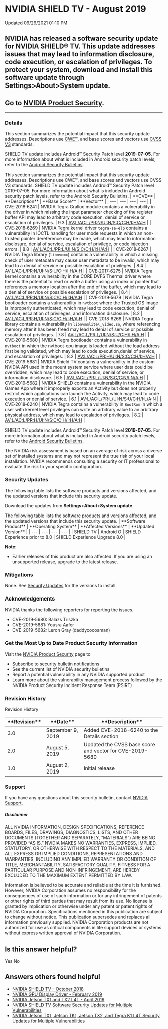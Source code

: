 

 NVIDIA SHIELD TV - August 2019
=================================================




 Updated 09/29/2021 01:10 PM



NVIDIA has released a software security update for NVIDIA SHIELD® TV. This update addresses issues that may lead to information disclosure, code execution, or escalation of privileges. To protect your system, download and install this software update through **Settings**>**About**>**System update**.
------------------------------------------------------------------------------------------------------------------------------------------------------------------------------------------------------------------------------------------------------------------------------------------------------------


Go to [NVIDIA Product Security](https://www.nvidia.com/product-security/).
--------------------------------------------------------------------------






---




### Details


This section summarizes the potential impact that this security update addresses. Descriptions use [CWE™](https://cwe.mitre.org/), and base scores and vectors use [CVSS V3](https://www.first.org/cvss/user-guide) standards.


SHIELD TV update includes Android™ Security Patch level **2019-07-05**. For more information about what is included in Android security patch levels, refer to the [Android Security Bulletins](https://source.android.com/security/bulletin).




This section summarizes the potential impact that this security update addresses. Descriptions use CWE™, and base scores and vectors use CVSS V3 standards. SHIELD TV update includes Android™ Security Patch level 2019-07-05. For more information about what is included in Android security patch levels, refer to the Android Security Bulletins.
| \*\*CVE\*\* | \*\*Description\*\* | \*\*Base Score\*\* | \*\*Vector\*\* |
| --- | --- | --- | --- |
| CVE‑2018‑6241 | NVIDIA Tegra Gralloc module contains a vulnerability in the driver in which missing the input parameter checking of the register buffer API may lead to arbitrary code execution, denial of service or escalation of privileges. | 9.3 | [AV:L/AC:L/PR:N/UI:N/S:C/C:H/I:H/A:H](https://nvd.nist.gov/vuln-metrics/cvss/v3-calculator?vector=AV:L/AC:L/PR:N/UI:N/S:C/C:H/I:H/A:H/E:P/RL:O/RC:C) |
| CVE‑2018‑6269 | NVIDIA Tegra kernel driver `tegra-se-elp` contains a vulnerability in IOCTL handling for user mode requests in which an non-trusted pointer dereference may be made, which may lead to information disclosure, denial of service, escalation of privilege, or code injection errors. | 8.8 | [AV:L/AC:L/PR:L/UI:N/S:C/C:H/I:H/A:H](https://nvd.nist.gov/vuln-metrics/cvss/v3-calculator?vector=AV:L/AC:L/PR:L/UI:N/S:C/C:H/I:H/A:H) |
| CVE‑2018‑6267 | NVIDIA Tegra library (`libnvomx`) contains a vulnerability in which a missing check of user metadata may cause user metadata to be invalid, which may lead to a denial of service or possible escalation of privileges. | 8.4 | [AV:L/AC:L/PR:N/UI:N/S:U/C:H/I:H/A:H](https://nvd.nist.gov/vuln-metrics/cvss/v3-calculator?vector=AV:L/AC:L/PR:N/UI:N/S:U/C:H/I:H/A:H) |
| CVE‑2017‑6275 | NVIDIA Tegra kernel contains a vulnerability in the CORE DVFS Thermal driver where there is the potential to read or write a buffer using an index or pointer that references a memory location after the end of the buffer, which may lead to a denial of service or possible escalation of privileges. | 8.4 | [AV:L/AC:L/PR:N/UI:N/S:C/C:H/I:H/A:H](https://nvd.nist.gov/vuln-metrics/cvss/v3-calculator?vector=AV:L/AC:L/PR:N/UI:N/S:C/C:H/I:H/A:H/E:P/RL:O/RC:C) |
| CVE‑2019‑5679 | NVIDIA Tegra bootloader contains a vulnerability in `nvtboot` where the Trusted OS image is improperly authenticated, which may lead to code execution, denial of service, escalation of privileges, and information disclosure. | 8.2 | [AV:L/AC:L/PR:H/UI:N/S:C/C:H/I:H/A:H](https://nvd.nist.gov/vuln-metrics/cvss/v3-calculator?vector=AV:L/AC:L/PR:H/UI:N/S:C/C:H/I:H/A:H) |
| CVE‑2018‑6268 | NVIDIA Tegra library contains a vulnerability in `libnvmmlite\_video.so`, where referencing memory after it has been freed may lead to denial of service or possible escalation of privileges. | 7.8 | [AV:L/AC:L/PR:L/UI:N/S:U/C:H/I:H/A:H](https://nvd.nist.gov/vuln-metrics/cvss/v3-calculator?vector=AV:L/AC:L/PR:L/UI:N/S:U/C:H/I:H/A:H) |
| CVE‑2019‑5680 | NVIDIA Tegra bootloader contains a vulnerability in `nvtboot` in which the nvtboot-cpu image is loaded without the load address first being validated, which may lead to code execution,denial of service, and escalation of privileges. | 8.2 | [AV:L/AC:L/PR:H/UI:N/S:C/C:H/I:H/A:H](https://nvd.nist.gov/vuln-metrics/cvss/v3-calculator?vector=AV:L/AC:L/PR:H/UI:N/S:C/C:H/I:H/A:H) |
| CVE‑2019‑5681 | NVIDIA Shield TV contains a vulnerability in the custom NVIDIA API used in the mount system service where user data could be overridden, which may lead to code execution, denial of service, or information disclosure. | 6.5 | [AV:L/AC:L/PR:L/UI:N/S:C/C:N/I:N/A:H](https://nvd.nist.gov/vuln-metrics/cvss/v3-calculator?vector=AV:L/AC:L/PR:L/UI:N/S:C/C:N/I:N/A:H) |
| CVE‑2019‑5682 | NVIDIA SHIELD contains a vulnerability in the NVIDIA Games App where it improperly exports an Activity but does not properly restrict which applications can launch the Activity, which may lead to code execution or denial of service. | 6.1 | [AV:L/AC:L/PR:L/UI:N/S:U/C:H/I:L/A:N](https://nvd.nist.gov/vuln-metrics/cvss/v3-calculator?vector=AV:L/AC:L/PR:L/UI:N/S:U/C:H/I:L/A:N) |
| CVE‑2018‑6240 | NVIDIA Tegra contains a vulnerability in `BootRom` in which a user with kernel level privileges can write an arbitrary value to an arbitrary physical address, which may lead to escalation of privileges. | 8.2 | [AV:L/AC:L/PR:H/UI:N/S:C/C:H/I:H/A:H](https://nvd.nist.gov/vuln-metrics/cvss/v3-calculator?vector=AV:L/AC:L/PR:H/UI:N/S:C/C:H/I:H/A:H/E:P/RL:W/RC:C) |


SHIELD TV update includes Android™ Security Patch level **2019-07-05**. For more information about what is included in Android security patch levels, refer to the [Android Security Bulletins](https://source.android.com/security/bulletin).


The NVIDIA risk assessment is based on an average of risk across a diverse set of installed systems and may not represent the true risk of your local installation. NVIDIA recommends consulting a security or IT professional to evaluate the risk to your specific configuration.


### Security Updates


The following table lists the software products and versions affected, and the updated versions that include this security update.


Download the updates from **Settings**>**About**>**System update**.




The following table lists the software products and versions affected, and the updated versions that include this security update.
| \*\*Software Product\*\* | \*\*Operating System\*\* | \*\*Affected Versions\*\* | \*\*Updated Version\*\* |
| --- | --- | --- | --- |
| SHIELD TV | Android O | SHIELD Experience prior to 8.0 | SHIELD Experience Upgrade 8.0 |


**Note:**


* Earlier releases of this product are also affected. If you are using an unsupported release, upgrade to the latest release.


### Mitigations


None. See [Security Updates](#security-updates) for the versions to install.


### Acknowledgements


NVIDIA thanks the following reporters for reporting the issues.


* CVE-2019-5680: Balázs Triszka
* CVE-2019-5681: Yousra Aafer
* CVE-2019-5682: Leron Gray (daddycocoaman)


### Get the Most Up to Date Product Security Information


Visit the [NVIDIA Product Security](https://www.nvidia.com/security) page to


* Subscribe to security bulletin notifications
* See the current list of NVIDIA security bulletins
* Report a potential vulnerability in any NVIDIA supported product
* Learn more about the vulnerability management process followed by the NVIDIA Product Security Incident Response Team (PSIRT)


### Revision History




Revision History





| \*\*Revision\*\* | \*\*Date\*\* | \*\*Description\*\* |
| --- | --- | --- |
| 3.0 | September 9, 2019 | Added CVE-2018-6240 to the Details section |
| 2.0 | August 5, 2019 | Updated the CVSS base score and vector for CVE-2019-5680 |
| 1.0 | August 2, 2019 | Initial release |


### Support


If you have any questions about this security bulletin, contact [NVIDIA Support](https://www.nvidia.com/object/support.html).


##### Disclaimer


ALL NVIDIA INFORMATION, DESIGN SPECIFICATIONS, REFERENCE BOARDS, FILES, DRAWINGS, DIAGNOSTICS, LISTS, AND OTHER DOCUMENTS (TOGETHER AND SEPARATELY, “MATERIALS”) ARE BEING PROVIDED “AS IS.” NVIDIA MAKES NO WARRANTIES, EXPRESS, IMPLIED, STATUTORY, OR OTHERWISE WITH RESPECT TO THE MATERIALS, AND ALL EXPRESS OR IMPLIED CONDITIONS, REPRESENTATIONS AND WARRANTIES, INCLUDING ANY IMPLIED WARRANTY OR CONDITION OF TITLE, MERCHANTABILITY, SATISFACTORY QUALITY, FITNESS FOR A PARTICULAR PURPOSE AND NON-INFRINGEMENT, ARE HEREBY EXCLUDED TO THE MAXIMUM EXTENT PERMITTED BY LAW.


Information is believed to be accurate and reliable at the time it is furnished. However, NVIDIA Corporation assumes no responsibility for the consequences of use of such information or for any infringement of patents or other rights of third parties that may result from its use. No license is granted by implication or otherwise under any patent or patent rights of NVIDIA Corporation. Specifications mentioned in this publication are subject to change without notice. This publication supersedes and replaces all information previously supplied. NVIDIA Corporation products are not authorized for use as critical components in life support devices or systems without express written approval of NVIDIA Corporation.










Is this answer helpful?
-----------------------



Yes
No







Answers others found helpful
----------------------------


* [ NVIDIA SHIELD TV – October 2018](/app/answers/detail/a_id/4704/related/1)
* [ NVIDIA GPU Display Driver - February 2019](/app/answers/detail/a_id/4772/related/1)
* [ NVIDIA Jetson TX1 and TX2 L4T - April 2019](/app/answers/detail/a_id/4787/related/1)
* [ NVIDIA SHIELD TV Software Security Updates for Multiple Vulnerabilities](/app/answers/detail/a_id/4682/related/1)
* [ NVIDIA Jetson TX1, Jetson TK1, Jetson TX2, and Tegra K1 L4T Security Updates for Multiple Vulnerabilities](/app/answers/detail/a_id/4635/related/1)








